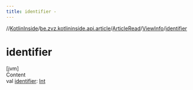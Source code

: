 ```yaml
---
title: identifier -
---
```

//[KotlinInside](../../../index.md)/[be.zvz.kotlininside.api.article](../../index.md)/[ArticleRead](../index.md)/[ViewInfo](index.md)/[identifier](identifier.md)



# identifier  
[jvm]  
Content  
val [identifier](identifier.md): [Int](https://kotlinlang.org/api/latest/jvm/stdlib/kotlin/-int/index.html)  




